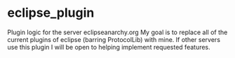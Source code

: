 # eclipse_plugin
Plugin logic for the server eclipseanarchy.org
My goal is to replace all of the current plugins of eclipse (barring ProtocolLib) with mine. If other servers use this plugin I will be open to helping implement requested features.
